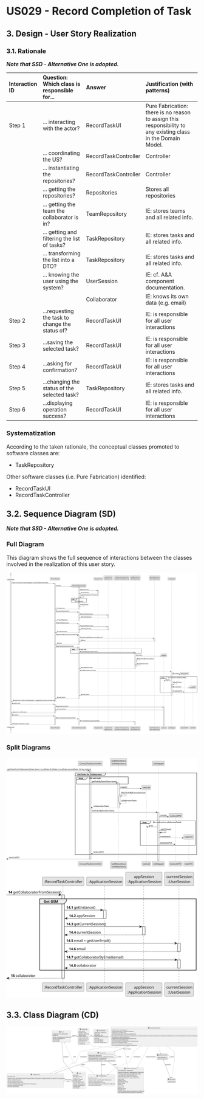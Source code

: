 # US029 - Record Completion of Task

## 3. Design - User Story Realization

### 3.1. Rationale

_**Note that SSD - Alternative One is adopted.**_

| Interaction ID | Question: Which class is responsible for...            | Answer               | Justification (with patterns)                                                                                 |
|:---------------|:-------------------------------------------------------|:---------------------|:--------------------------------------------------------------------------------------------------------------|
| Step 1  		     | 	... interacting with the actor?                       | RecordTaskUI         | Pure Fabrication: there is no reason to assign this responsibility to any existing class in the Domain Model. |
| 			  		        | 	... coordinating the US?                              | RecordTaskController | Controller                                                                                                    |
| 			  		        | 	... instantiating the repositories?                   | RecordTaskController | Controller                                                                                                    |
| 			  		        | 	... getting the repositories?                         | Repositories         | Stores all repositories                                                                                       |
| 			  		        | ... getting the team the collaborator is in?							    | TeamRepository       | IE: stores teams and all related info.                                                                        |
| 			  		        | ... getting and filtering the list of tasks?							    | TaskRepository       | IE: stores tasks and all related info.                                                                        |
| 			  		        | ... transforming the list into a DTO?							           | TaskRepository       | IE: stores tasks and all related info.                                                                        |
| 			  		        | ... knowing the user using the system?                 | UserSession          | IE: cf. A&A component documentation.                                                                          |
| 			  		        | 							                                                | Collaborator         | IE: knows its own data (e.g. email)                                                                           |
| Step 2  		     | 	...requesting the task to change the status of?						 | RecordTaskUI         | IE: is responsible for all user interactions                                                                  |
| Step 3  		     | 	...saving the selected task?                          | RecordTaskUI         | IE: is responsible for all user interactions                                                                  |
| Step 4  		     | 	...asking for confirmation?						                     | RecordTaskUI         | IE: is responsible for all user interactions                                                                  |              
| Step 5  		     | 	...changing the status of the selected task? 						   | TaskRepository       | IE: stores tasks and all related info.                                                       |
| Step 6  		     | 	...displaying operation success?				                  | RecordTaskUI         | IE: is responsible for all user interactions                                                                  |

### Systematization ##

According to the taken rationale, the conceptual classes promoted to software classes are:

* TaskRepository

Other software classes (i.e. Pure Fabrication) identified:

* RecordTaskUI
* RecordTaskController


## 3.2. Sequence Diagram (SD)

_**Note that SSD - Alternative One is adopted.**_

### Full Diagram

This diagram shows the full sequence of interactions between the classes involved in the realization of this user story.

![Sequence Diagram - Full](svg/us029-sequence-diagram-full.svg)

### Split Diagrams

![Sequence Diagram - Get Task List](svg/us029-sequence-diagram-partial-get-task-list.svg)
![Sequence Diagram - Get Collaborator](svg/us029-sequence-diagram-partial-get-collaborator.svg)

## 3.3. Class Diagram (CD)

![Class Diagram](svg/us029-class-diagram.svg)